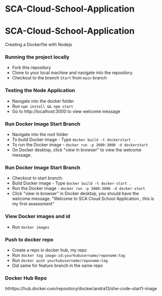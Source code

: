 # SCA-Cloud-School-Application

# SCA-Cloud-School-Application
  Creating a Dockerfile with Nodejs

### Running the project locally
- Fork this repository
- Clone to your local machine and navigate into the repository.
- Checkout to the branch `Start` from `main` branch

### Testing the Node Application
- Navigate into the docker folder
- Run `npm install && npm start` 
- Go to http://localhost:3000 to view welcome message


### Run Docker Image Start Branch
- Navigate into the root folder
- To build Docker image - Type  `docker build -t dockerstart .` 
- To run the Docker image - `docker run -p 3000:3000 -d dockerstart`
- On Docker desktop, click "view in browser" to view the welcome message.

### Run Docker Image Start Branch
- Checkout to start branch.
- Build Docker image - Type  `docker build -t docker-start .` 
- Run the Docker image - `docker run -p 3000:3000 -d docker-start`
- Click "view in browser" in Docker desktop, you should have the welcome message. "Welcome to SCA Cloud School Application , this is my first assessment"

### View Docker images and id
- Run `docker images`

### Push to docker repo
- Create a repo in docker hub, my repo 
- Run `docker tag image-id:yourhubusername/reponame:tag` 
- Run `docker push yourhubusername/reponame:tag`
- Did same for feature branch in the same repo


### Docker Hub Repo
hthttps://hub.docker.com/repository/docker/andra13/she-code-start1-image
 
